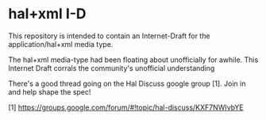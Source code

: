 # hal+xml I-D

This repository is intended to contain an Internet-Draft for the application/hal+xml media type.

The hal+xml media-type had been floating about unofficially for awhile. This Internet Draft corrals the community's unofficial understanding

There's a good thread going on the Hal Discuss google group [1]. Join in and help shape the spec!

[1] https://groups.google.com/forum/#!topic/hal-discuss/KXF7NWIvbYE
